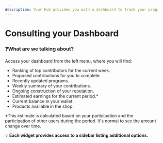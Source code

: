 ```yaml
---
description: Your Hub provides you with a dashboard to track your progress and allows you to contribute to the latest available actions.
---
```


# Consulting your Dashboard

### :question:What are we talking about?

Access your dashboard from the left menu, where you will find:

- Ranking of top contributors for the current week.
- Proposed contributions for you to complete.
- Recently updated programs.
- Weekly summary of your contributions.
- Ongoing construction of your reputation.
- Estimated earnings for the current period.\*
- Current balance in your wallet.
- Products available in the shop.

\*This estimate is calculated based on your participation and the participation of other users during the period. It's normal to see the amount change over time.

:bulb: **Each widget provides access to a sidebar listing additional options.**

